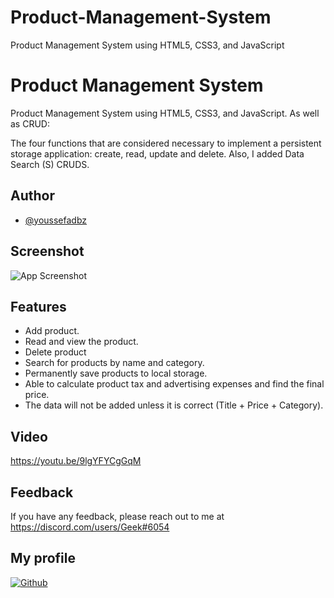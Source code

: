 # Product-Management-System
Product Management System using HTML5, CSS3, and JavaScript

# Product Management System


Product Management System using HTML5, CSS3, and JavaScript.
As well as CRUD:

The four functions that are considered necessary to implement a persistent storage application: create, read, update and delete.
Also, I added Data Search (S) CRUDS.



## Author

- [@youssefadbz](https://github.com/youssefadbz)


## Screenshot

![App Screenshot](https://github.com/youssefadbz/Product-Management-System/blob/main/Screenshot.png)

## Features

- Add product.
- Read and view the product.
- Delete product
- Search for products by name and category.
- Permanently save products to local storage.
- Able to calculate product tax and advertising expenses and find the final price.
- The data will not be added unless it is correct (Title + Price + Category).


## Video

https://youtu.be/9lgYFYCgGqM


## Feedback

If you have any feedback, please reach out to me at https://discord.com/users/Geek#6054


##  My profile
[![Github](https://img.shields.io/badge/github-000?style=for-the-badge&logo=ko-fi&logoColor=white)](https://github.com/youssefadbz)
